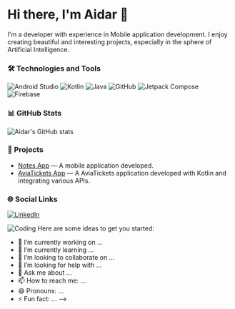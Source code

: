 # Hi there, I'm Aidar 👋

I'm a developer with experience in Mobile application development. I enjoy creating beautiful and interesting projects, especially in the sphere of Artificial Intelligence.

### 🛠 Technologies and Tools
![Android Studio](https://img.shields.io/badge/-Android%20Studio-333333?style=flat&logo=android-studio)
![Kotlin](https://img.shields.io/badge/-Kotlin-333333?style=flat&logo=kotlin)
![Java](https://img.shields.io/badge/-Java-333333?style=flat&logo=java)
![GitHub](https://img.shields.io/badge/-GitHub-333333?style=flat&logo=github)
![Jetpack Compose](https://img.shields.io/badge/-Jetpack%20Compose-333333?style=flat&logo=jetpack-compose)
![Firebase](https://img.shields.io/badge/-Firebase-333333?style=flat&logo=firebase)

### 📊 GitHub Stats
![Aidar's GitHub stats](https://github-readme-stats.vercel.app/api?username=aidar&show_icons=true&theme=radical)

### 📁 Projects
- [Notes App](https://github.com/idar1o/NotesAppMVVM) — A mobile application developed.
- [AviaTickets App](https://github.com/idar1o/AviaTickets) — A AviaTickets application developed with Kotlin and integrating various APIs.

### 🌐 Social Links
[![LinkedIn](https://img.shields.io/badge/-LinkedIn-333333?style=flat&logo=linkedin)](https://www.linkedin.com/in/aidar-mukanbet-0214a1256/)

![Coding](https://media.giphy.com/media/3o7bu3XilJ5BOiSGic/giphy.gif)
Here are some ideas to get you started:

- 🔭 I’m currently working on ...
- 🌱 I’m currently learning ...
- 👯 I’m looking to collaborate on ...
- 🤔 I’m looking for help with ...
- 💬 Ask me about ...
- 📫 How to reach me: ...
- 😄 Pronouns: ...
- ⚡ Fun fact: ...
-->
